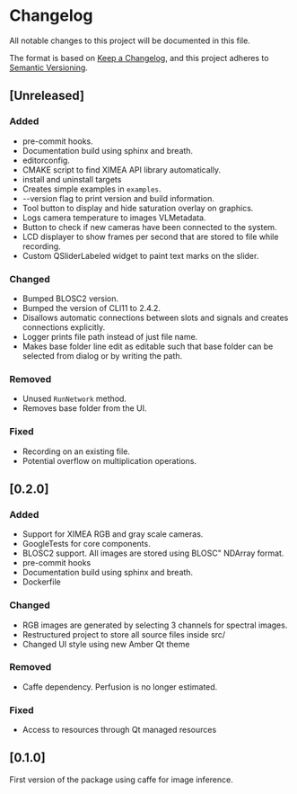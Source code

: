 # Changelog

All notable changes to this project will be documented in this file.

The format is based on [Keep a Changelog](https://keepachangelog.com/en/1.0.0/),
and this project adheres to [Semantic Versioning](https://semver.org/spec/v2.0.0.html).

## [Unreleased]

### Added

- pre-commit hooks.
- Documentation build using sphinx and breath.
- editorconfig.
- CMAKE script to find XIMEA API library automatically.
- install and uninstall targets
- Creates simple examples in `examples`.
- --version flag to print version and build information.
- Tool button to display and hide saturation overlay on graphics.
- Logs camera temperature to images VLMetadata.
- Button to check if new cameras have been connected to the system.
- LCD displayer to show frames per second that are stored to file while recording.
- Custom QSliderLabeled widget to paint text marks on the slider.

### Changed

- Bumped BLOSC2 version.
- Bumped the version of CLI11 to 2.4.2.
- Disallows automatic connections between slots and signals and creates connections explicitly.
- Logger prints file path instead of just file name.
- Makes base folder line edit as editable such that base folder can be selected from dialog or by writing the path.

### Removed

- Unused `RunNetwork` method.
- Removes base folder from the UI.

### Fixed

- Recording on an existing file.
- Potential overflow on multiplication operations.

## [0.2.0]

### Added

- Support for XIMEA RGB and gray scale cameras.
- GoogleTests for core components.
- BLOSC2 support. All images are stored using BLOSC" NDArray format.
- pre-commit hooks
- Documentation build using sphinx and breath.
- Dockerfile

### Changed

- RGB images are generated by selecting 3 channels for spectral images.
- Restructured project to store all source files inside src/
- Changed UI style using new Amber Qt theme

### Removed

- Caffe dependency. Perfusion is no longer estimated.

### Fixed

- Access to resources through Qt managed resources

## [0.1.0]
First version of the package using caffe for image inference.

